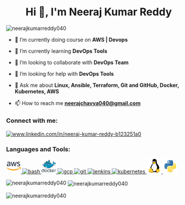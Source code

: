 <h1 align="center">Hi 👋, I'm Neeraj Kumar Reddy</h1>
<p align="left"> <img src="https://komarev.com/ghpvc/?username=neerajkumarreddy040&label=Profile%20views&color=0e75b6&style=flat" alt="neerajkumarreddy040" /> </p>


- 🔭 I’m currently doing course on **AWS | Devops**

- 🌱 I’m currently learning **DevOps Tools**

- 👯 I’m looking to collaborate with **DevOps Team**

- 🤝 I’m looking for help with **DevOps Tools**

- 💬 Ask me about **Linux, Ansible, Terraform, Git and GitHub, Docker, Kubernetes, AWS**

- 📫 How to reach me **neerajchavva040@gmail.com**

<h3 align="left">Connect with me:</h3>
<p align="left">
<a href="https://www.linkedin.com/in/neeraj-kumar-reddy-b123251a0/" target="blank"><img align="center" src="https://raw.githubusercontent.com/rahuldkjain/github-profile-readme-generator/master/src/images/icons/Social/linked-in-alt.svg" alt="www.linkedin.com/in/neeraj-kumar-reddy-b123251a0" height="30" width="40" /></a>
</p>

<h3 align="left">Languages and Tools:</h3>
<p align="left"> <a href="https://aws.amazon.com" target="_blank" rel="noreferrer"> <img src="https://raw.githubusercontent.com/devicons/devicon/master/icons/amazonwebservices/amazonwebservices-original-wordmark.svg" alt="aws" width="40" height="40"/> </a> <a href="https://www.gnu.org/software/bash/" target="_blank" rel="noreferrer"> <img src="https://www.vectorlogo.zone/logos/gnu_bash/gnu_bash-icon.svg" alt="bash" width="40" height="40"/> </a> <a href="https://www.docker.com/" target="_blank" rel="noreferrer"> <img src="https://raw.githubusercontent.com/devicons/devicon/master/icons/docker/docker-original-wordmark.svg" alt="docker" width="40" height="40"/> </a> <a href="https://cloud.google.com" target="_blank" rel="noreferrer"> <img src="https://www.vectorlogo.zone/logos/google_cloud/google_cloud-icon.svg" alt="gcp" width="40" height="40"/> </a> <a href="https://git-scm.com/" target="_blank" rel="noreferrer"> <img src="https://www.vectorlogo.zone/logos/git-scm/git-scm-icon.svg" alt="git" width="40" height="40"/> </a> <a href="https://www.jenkins.io" target="_blank" rel="noreferrer"> <img src="https://www.vectorlogo.zone/logos/jenkins/jenkins-icon.svg" alt="jenkins" width="40" height="40"/> </a> <a href="https://kubernetes.io" target="_blank" rel="noreferrer"> <img src="https://www.vectorlogo.zone/logos/kubernetes/kubernetes-icon.svg" alt="kubernetes" width="40" height="40"/> </a> <a href="https://www.linux.org/" target="_blank" rel="noreferrer"> <img src="https://raw.githubusercontent.com/devicons/devicon/master/icons/linux/linux-original.svg" alt="linux" width="40" height="40"/> </a> <a href="https://www.python.org" target="_blank" rel="noreferrer"> <img src="https://raw.githubusercontent.com/devicons/devicon/master/icons/python/python-original.svg" alt="python" width="40" height="40"/> </a> </p>

<p><img align="left" src="https://github-readme-stats.vercel.app/api/top-langs?username=neerajkumarreddy040&show_icons=true&locale=en&layout=compact" alt="neerajkumarreddy040" /></p>

<p>&nbsp;<img align="center" src="https://github-readme-stats.vercel.app/api?username=neerajkumarreddy040&show_icons=true&locale=en" alt="neerajkumarreddy040" /></p>

<p><img align="center" src="https://github-readme-streak-stats.herokuapp.com/?user=neerajkumarreddy040&" alt="neerajkumarreddy040" /></p>
